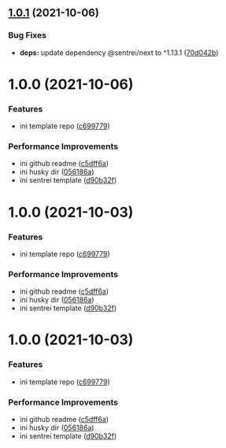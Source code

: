 ## [1.0.1](https://github.com/sentrei/template/compare/v1.0.0...v1.0.1) (2021-10-06)

### Bug Fixes

- **deps:** update dependency @sentrei/next to ^1.13.1 ([70d042b](https://github.com/sentrei/template/commit/70d042b80d35fdd64e8478a76d1974c92a30ea2f))

# 1.0.0 (2021-10-06)

### Features

- ini template repo ([c699779](https://github.com/sentrei/template/commit/c6997795cbd3ed57d09abb516a2b5c46e9811362))

### Performance Improvements

- ini github readme ([c5dff6a](https://github.com/sentrei/template/commit/c5dff6aabb4b7c9332b0134d0b375404df08952a))
- ini husky dir ([056186a](https://github.com/sentrei/template/commit/056186a58cbddc43df014433f3043d98bc329c3f))
- ini sentrei template ([d90b32f](https://github.com/sentrei/template/commit/d90b32f58b36394a82aa14f5d632a498be99fb6e))

# 1.0.0 (2021-10-03)

### Features

- ini template repo ([c699779](https://github.com/sentrei/template/commit/c6997795cbd3ed57d09abb516a2b5c46e9811362))

### Performance Improvements

- ini github readme ([c5dff6a](https://github.com/sentrei/template/commit/c5dff6aabb4b7c9332b0134d0b375404df08952a))
- ini husky dir ([056186a](https://github.com/sentrei/template/commit/056186a58cbddc43df014433f3043d98bc329c3f))
- ini sentrei template ([d90b32f](https://github.com/sentrei/template/commit/d90b32f58b36394a82aa14f5d632a498be99fb6e))

# 1.0.0 (2021-10-03)

### Features

- ini template repo ([c699779](https://github.com/sentrei/template/commit/c6997795cbd3ed57d09abb516a2b5c46e9811362))

### Performance Improvements

- ini github readme ([c5dff6a](https://github.com/sentrei/template/commit/c5dff6aabb4b7c9332b0134d0b375404df08952a))
- ini husky dir ([056186a](https://github.com/sentrei/template/commit/056186a58cbddc43df014433f3043d98bc329c3f))
- ini sentrei template ([d90b32f](https://github.com/sentrei/template/commit/d90b32f58b36394a82aa14f5d632a498be99fb6e))
